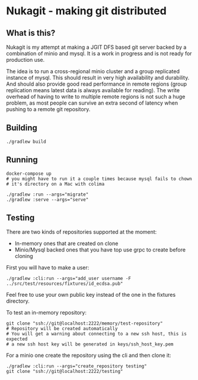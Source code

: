 # Nukagit - making git distributed

## What is this?

Nukagit is my attempt at making a JGIT DFS based git server backed by a combination
of minio and mysql. It is a work in progress and is not ready for production use.

The idea is to run a cross-regional minio cluster and a group replicated instance
of mysql. This should result in very high availability and durability. And should also
provide good read performance in remote regions (group replication means latest data is
always available for reading). The write overhead of having to write to multiple
remote regions is not such a huge problem, as most people can survive an extra second
of latency when pushing to a remote git repository.

## Building

```shell
./gradlew build
```

## Running

```shell
docker-compose up
# you might have to run it a couple times because mysql fails to chown
# it's directory on a Mac with colima

./gradlew :run --args="migrate"
./gradlew :serve --args="serve"
```

## Testing

There are two kinds of repositories supported at the moment:

- In-memory ones that are created on clone
- Minio/Mysql backed ones that you have top use grpc to create before cloning

First you will have to make a user:

```shell
./gradlew :cli:run --args="add_user username -F ../src/test/resources/fixtures/id_ecdsa.pub"
```

Feel free to use your own public key instead of the one in the fixtures directory.

To test an in-memory repository:

```shell
git clone "ssh://git@localhost:2222/memory/test-repository"
# Repository will be created automatically
# You will get a warning about connecting to a new ssh host, this is expected
# a new ssh host key will be generated in keys/ssh_host_key.pem
```

For a minio one create the repository using the cli and then clone it:

```shell
./gradlew :cli:run --args="create_repository testing"
git clone "ssh://git@localhost:2222/testing"
```